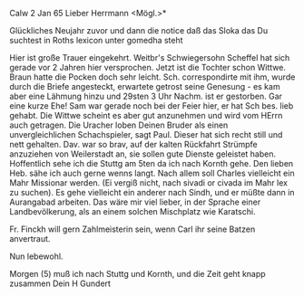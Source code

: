  Calw 2 Jan 65
Lieber Herrmann <Mögl.>*

Glückliches Neujahr zuvor und dann die notice daß das Sloka das Du suchtest in Roths lexicon unter gomedha steht

Hier ist große Trauer eingekehrt. Weitbr's Schwiegersohn Scheffel hat sich gerade vor 2 Jahren hier versprochen. Jetzt ist die Tochter schon Wittwe. Braun hatte die Pocken doch sehr leicht. Sch. correspondirte mit ihm, wurde durch die Briefe angesteckt, erwartete getrost seine Genesung - es kam aber eine Lähmung hinzu und 29sten 3 Uhr Nachm. ist er gestorben. Gar eine kurze Ehe! Sam war gerade noch bei der Feier hier, er hat Sch bes. lieb gehabt. Die Wittwe scheint es aber gut anzunehmen und wird vom HErrn auch getragen. 
Die Uracher loben Deinen Bruder als einen unvergleichlichen Schachspieler, sagt Paul. Dieser hat sich recht still und nett gehalten. Dav. war so brav, auf der kalten Rückfahrt Strümpfe anzuziehen von Weilerstadt an, sie sollen gute Dienste geleistet haben. Hoffentlich sehe ich die Stuttg am 5ten da ich nach Kornth gehe. Den lieben Heb. sähe ich auch gerne wenns langt. 
Nach allem soll Charles vielleicht ein Mahr Missionar werden. (Ei vergiß nicht, nach sivadi or civada im Mahr lex zu suchen). Es gehe vielleicht ein anderer nach Sindh, und er müßte dann in Aurangabad arbeiten. Das wäre mir viel lieber, in der Sprache einer Landbevölkerung, als an einem solchen Mischplatz wie Karatschi.

Fr. Finckh will gern Zahlmeisterin sein, wenn Carl ihr seine Batzen anvertraut.

Nun lebewohl.

Morgen (5) muß ich nach Stuttg und Kornth, und die Zeit geht knapp zusammen 
 Dein H Gundert

